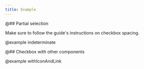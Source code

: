 ```yaml
---
title: Example
---
```


@## Partial selection

Make sure to follow the guide's instructions on checkbox spacing.

@example indeterminate

@## Checkbox with other components

@example withIconAndLink
